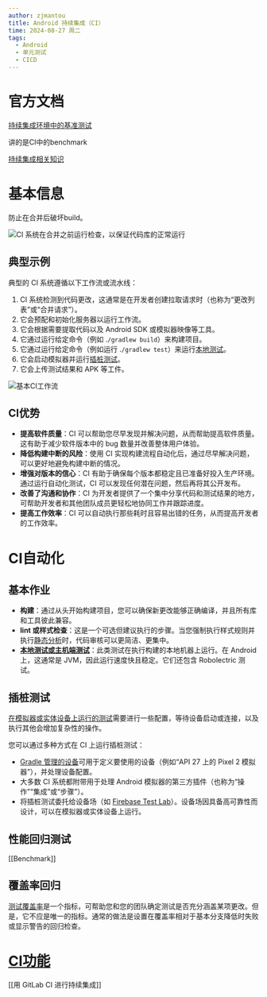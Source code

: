 ```yaml
---
author: zjmantou
title: Android 持续集成（CI）
time: 2024-08-27 周二
tags:
  - Android
  - 单元测试
  - CICD
---
```

# 官方文档 

[持续集成环境中的基准测试](https://developer.android.com/topic/performance/benchmarking/benchmarking-in-ci?hl=zh-cn) 

讲的是CI中的benchmark 

[持续集成相关知识](https://developer.android.com/training/testing/continuous-integration?hl=zh-cn)  

# 基本信息

防止在合并后破坏build。 

![CI 系统在合并之前运行检查，以保证代码库的正常运行](https://developer.android.com/static/training/testing/continuous-integration/ci1.svg?hl=zh-cn)

## 典型示例 

典型的 CI 系统遵循以下工作流或流水线：

1. CI 系统检测到代码更改，这通常是在开发者创建拉取请求时（也称为“更改列表”或“合并请求”）。
2. 它会预配和初始化服务器以运行工作流。
3. 它会根据需要提取代码以及 Android SDK 或模拟器映像等工具。
4. 它通过运行给定命令（例如 .`/gradlew build`）来构建项目。
5. 它通过运行给定命令（例如运行 .`/gradlew test`）来运行[本地测试](https://developer.android.com/training/testing/local-tests?hl=zh-cn)。
6. 它会启动模拟器并运行[插桩测试](https://developer.android.com/training/testing/instrumented-tests?hl=zh-cn)。
7. 它会上传测试结果和 APK 等工件。 

![基本CI工作流](https://developer.android.com/static/training/testing/continuous-integration/ci2.svg?hl=zh-cn) 

## CI优势 

- **提高软件质量**：CI 可以帮助您尽早发现并解决问题，从而帮助提高软件质量。这有助于减少软件版本中的 bug 数量并改善整体用户体验。
- **降低构建中断的风险**：使用 CI 实现构建流程自动化后，通过尽早解决问题，可以更好地避免构建中断的情况。
- **增强对版本的信心**：CI 有助于确保每个版本都稳定且已准备好投入生产环境。通过运行自动化测试，CI 可以发现任何潜在问题，然后再将其公开发布。
- **改善了沟通和协作**：CI 为开发者提供了一个集中分享代码和测试结果的地方，可帮助开发者和其他团队成员更轻松地协同工作并跟踪进度。
- **提高工作效率**：CI 可以自动执行那些耗时且容易出错的任务，从而提高开发者的工作效率。

# CI自动化 

## 基本作业 

- **构建**：通过从头开始构建项目，您可以确保新更改能够正确编译，并且所有库和工具彼此兼容。
- **lint 或样式检查**：这是一个可选但建议执行的步骤。当您强制执行样式规则并执行[静态分析](https://developer.android.com/studio/write/lint?hl=zh-cn)时，代码审核可以更简洁、更集中。
- **[本地测试或主机端测试](https://developer.android.com/training/testing/local-tests?hl=zh-cn)**：此类测试在执行构建的本地机器上运行。在 Android 上，这通常是 JVM，因此运行速度快且稳定。它们还包含 Robolectric 测试。

## 插桩测试 

[在模拟器或实体设备上运行的测试](https://developer.android.com/training/testing/instrumented-tests?hl=zh-cn)需要进行一些配置，等待设备启动或连接，以及执行其他会增加复杂性的操作。

您可以通过多种方式在 CI 上运行插桩测试：

- [Gradle 管理的设备](https://developer.android.com/studio/test/gradle-managed-devices?hl=zh-cn)可用于定义要使用的设备（例如“API 27 上的 Pixel 2 模拟器”），并处理设备配置。
- 大多数 CI 系统都附带用于处理 Android 模拟器的第三方插件（也称为“操作”“集成”或“步骤”）。
- 将插桩测试委托给设备场（如 [Firebase Test Lab](https://firebase.google.com/docs/test-lab?hl=zh-cn)）。设备场因具备高可靠性而设计，可以在模拟器或实体设备上运行。

## 性能回归测试 

[[Benchmark]] 

## 覆盖率回归 

[测试覆盖率](https://developer.android.com/studio/test/test-in-android-studio?hl=zh-cn#view_test_coverage)是一个指标，可帮助您和您的团队确定测试是否充分涵盖某项更改。但是，它不应是唯一的指标。通常的做法是设置在覆盖率相对于基本分支降低时失败或显示警告的回归检查。 

# [CI功能](https://developer.android.com/training/testing/continuous-integration/features?hl=zh-cn) 



[[用 GitLab CI 进行持续集成]] 

